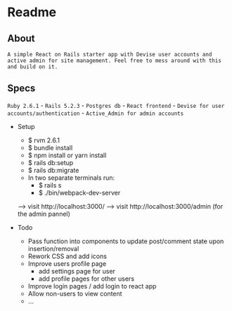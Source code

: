 # Readme
## About
    A simple React on Rails starter app with Devise user accounts and
    active admin for site management. Feel free to mess around with this
    and build on it. 
    
## Specs
    

``` Ruby 2.6.1 ``` - ```Rails 5.2.3``` - ```Postgres db``` - ``React frontend`` - ```Devise for user accounts/authentication``` - ```Active_Admin for admin accounts```

* Setup


    - $ rvm 2.6.1
    - $ bundle install
    - $ npm install  or  yarn install
    - $ rails db:setup
    - $ rails db:migrate
    - In two separate terminals run:
        - $ rails s
        - $ ./bin/webpack-dev-server
        
    --> visit http://localhost:3000/
    --> visit http://localhost:3000/admin   (for the admin pannel)


* Todo

    - Pass function into components to update post/comment state upon insertion/removal
    - Rework CSS and add icons
    - Improve users profile page
        - add settings page for user
        - add profile pages for other users
    - Improve login pages / add login to react app
    - Allow non-users to view content
    - ...
